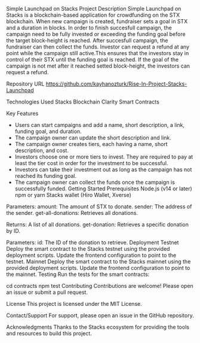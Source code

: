 Simple Launchpad on Stacks
Project Description
Simple Launchpad on Stacks is a blockchain-based application for crowdfunding on the STX blockchain. When new campaign is created, fundraiser sets a goal in STX and a duration in blocks. In order to finish succesfull campaign, the campaign need to be fully invested or exceeding the funding goal before the target block-height is reached. After succesfull campaign, the fundraiser can then collect the funds. Investor can request a refund at any point while the campaign still active.This ensures that the investors stay in control of their STX until the funding goal is reached. If the goal of the campaign is not met after it reached setted block-height, the investors can request a refund.

Repository URL
https://github.com/kayhanozturk/Rise-In-Project-Stacks-Launchpad


Technologies Used
Stacks Blockchain
Clarity Smart Contracts

Key Features
* Users can start campaigns and add a name, short description, a link, funding goal, and duration.
* The campaign owner can update the short description and link.
* The campaign owner creates tiers, each having a name, short description, and cost.
* Investors choose one or more tiers to invest. They are required to pay at least the tier cost in order for the investment to be successful.
* Investors can take their investment out as long as the campaign has not reached its funding goal.
* The campaign owner can collect the funds once the campaign is successfully funded.
Getting Started
Prerequisites
Node.js (v14 or later)
npm or yarn
Stacks wallet (Hiro Wallet, Xverse)



Parameters:
amount: The amount of STX to donate.
sender: The address of the sender.
get-all-donations: Retrieves all donations.

Returns: A list of all donations.
get-donation: Retrieves a specific donation by ID.

Parameters:
id: The ID of the donation to retrieve.
Deployment
Testnet
Deploy the smart contract to the Stacks testnet using the provided deployment scripts.
Update the frontend configuration to point to the testnet.
Mainnet
Deploy the smart contract to the Stacks mainnet using the provided deployment scripts.
Update the frontend configuration to point to the mainnet.
Testing
Run the tests for the smart contracts:

cd contracts
npm test
Contributing
Contributions are welcome! Please open an issue or submit a pull request.

License
This project is licensed under the MIT License.

Contact/Support
For support, please open an issue in the GitHub repository.

Acknowledgments
Thanks to the Stacks ecosystem for providing the tools and resources to build this project.